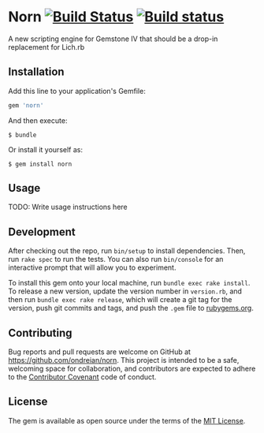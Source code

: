 # Norn [![Build Status](https://travis-ci.org/ondreian/norn.rb.svg?branch=master)](https://travis-ci.org/ondreian/norn.rb) [![Build status](https://ci.appveyor.com/api/projects/status/8b0y5sbw5e6ejmj0?svg=true)](https://ci.appveyor.com/project/ondreian/norn-rb)

A new scripting engine for Gemstone IV that should be a drop-in replacement for Lich.rb

## Installation

Add this line to your application's Gemfile:

```ruby
gem 'norn'
```

And then execute:

    $ bundle

Or install it yourself as:

    $ gem install norn

## Usage

TODO: Write usage instructions here

## Development

After checking out the repo, run `bin/setup` to install dependencies. Then, run `rake spec` to run the tests. You can also run `bin/console` for an interactive prompt that will allow you to experiment.

To install this gem onto your local machine, run `bundle exec rake install`. To release a new version, update the version number in `version.rb`, and then run `bundle exec rake release`, which will create a git tag for the version, push git commits and tags, and push the `.gem` file to [rubygems.org](https://rubygems.org).

## Contributing

Bug reports and pull requests are welcome on GitHub at https://github.com/ondreian/norn. This project is intended to be a safe, welcoming space for collaboration, and contributors are expected to adhere to the [Contributor Covenant](http://contributor-covenant.org) code of conduct.


## License

The gem is available as open source under the terms of the [MIT License](http://opensource.org/licenses/MIT).

